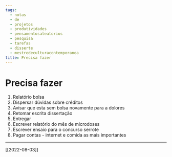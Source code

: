 ```yaml
---
tags:
  - notas
  - de
  - projetos
  - produtividades
  - pensamentosaleatorios
  - pesquisa
  - tarefas
  - disserte
  - mestredeculturacontemporanea
title: Precisa fazer
---
```

# Precisa fazer
1. Relatório bolsa
2. Dispersar dúvidas sobre créditos 
3. Avisar que esta sem bolsa novamente para a dolores
4. Retomar escrita dissertação 
5. Entregar
6. Escrever relatório do mês de microdoses 
7. Escrever ensaio para o concurso serrote 
8. Pagar contas - internet e comida as mais importantes 

--- 

[[2022-08-03]] 